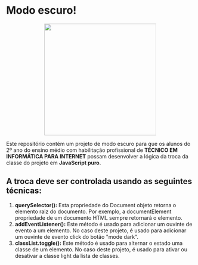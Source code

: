 # Modo escuro!

<p align="center">
  <img src="https://github.com/ProfKeRibeiro/modoescuro/assets/133296861/5b3a6996-c365-4606-9589-bf44598feda9" width=300px/>
</p>

Este repositório contém um projeto de modo escuro para que os alunos do 2º ano do ensino médio com habilitação profissional de **TÉCNICO EM INFORMÁTICA PARA INTERNET** possam desenvolver a lógica da troca da classe do projeto em **JavaScript puro**.


## A troca deve ser controlada usando as seguintes técnicas:
1. **querySelector():** Esta propriedade do Document objeto retorna o elemento raiz do documento. Por exemplo, a documentElement propriedade de um documento HTML sempre retornará o <html> elemento.
2. **addEventListener():** Este método é usado para adicionar um ouvinte de evento a um elemento. No caso deste projeto, é usado para adicionar um ouvinte de evento click do botão "mode dark".
3. **classList.toggle():** Este método é usado para alternar o estado uma classe de um elemento. No caso deste projeto, é usado para ativar ou desativar a classe light da lista de classes.
